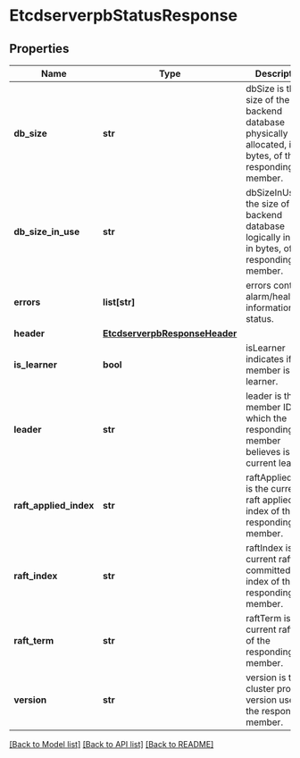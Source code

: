 # EtcdserverpbStatusResponse

## Properties
Name | Type | Description | Notes
------------ | ------------- | ------------- | -------------
**db_size** | **str** | dbSize is the size of the backend database physically allocated, in bytes, of the responding member. | [optional] 
**db_size_in_use** | **str** | dbSizeInUse is the size of the backend database logically in use, in bytes, of the responding member. | [optional] 
**errors** | **list[str]** | errors contains alarm/health information and status. | [optional] 
**header** | [**EtcdserverpbResponseHeader**](EtcdserverpbResponseHeader.md) |  | [optional] 
**is_learner** | **bool** | isLearner indicates if the member is raft learner. | [optional] 
**leader** | **str** | leader is the member ID which the responding member believes is the current leader. | [optional] 
**raft_applied_index** | **str** | raftAppliedIndex is the current raft applied index of the responding member. | [optional] 
**raft_index** | **str** | raftIndex is the current raft committed index of the responding member. | [optional] 
**raft_term** | **str** | raftTerm is the current raft term of the responding member. | [optional] 
**version** | **str** | version is the cluster protocol version used by the responding member. | [optional] 

[[Back to Model list]](../README.md#documentation-for-models) [[Back to API list]](../README.md#documentation-for-api-endpoints) [[Back to README]](../README.md)


